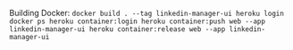 Building Docker:
`
docker build . --tag linkedin-manager-ui
heroku login
docker ps
heroku container:login
heroku container:push web --app linkedin-manager-ui
heroku container:release web --app linkedin-manager-ui
`